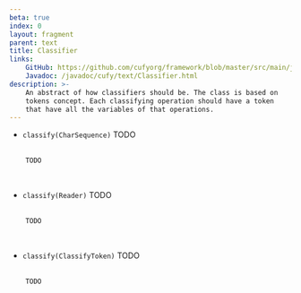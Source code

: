 ```yaml
---
beta: true
index: 0
layout: fragment
parent: text
title: Classifier
links:
    GitHub: https://github.com/cufyorg/framework/blob/master/src/main/java/cufy/text/Classifier.java
    Javadoc: /javadoc/cufy/text/Classifier.html
description: >-
    An abstract of how classifiers should be. The class is based on
    tokens concept. Each classifying operation should have a token
    that have all the variables of that operations.
---
```


- `classify(CharSequence)` TODO
<br><br>
```java 
    TODO
```
<br>

- `classify(Reader)` TODO
<br><br>
```java 
    TODO
```
<br>

- `classify(ClassifyToken)` TODO
<br><br>
```java 
    TODO
```